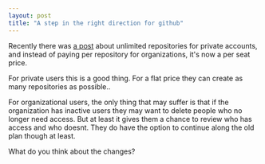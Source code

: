 ```yaml
---
layout: post
title: "A step in the right direction for github"
---
```


Recently there was [a post](https://github.com/blog/2164-introducing-unlimited-private-repositories) about unlimited repositories for private accounts, and instead of paying per repository for organizations, it's now a per seat price.

For private users this is a good thing. For a flat price they can create as many repositories as possible..

For organizational users, the only thing that may suffer is that if the organization has inactive users they may want to delete people who no longer need access. But at least it gives them a chance to review who has access and who doesnt. They do have the option to continue along the old plan though at least.

What do you think about the changes?
